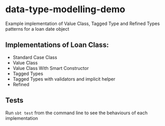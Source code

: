# data-type-modelling-demo
Example implementation of Value Class, Tagged Type and Refined Types patterns for a loan date object

## Implementations of Loan Class:
- Standard Case Class
- Value Class
- Value Class With Smart Constructor
- Tagged Types
- Tagged Types with validators and implicit helper
- Refined 


## Tests
Run `sbt test` from the command line to see the behaviours of each implementation
